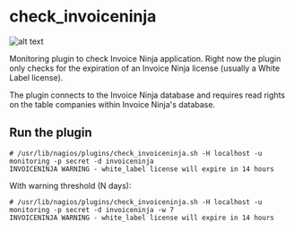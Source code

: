 # check_invoiceninja
![alt text](https://www.infiniroot.com/graph/news/973-infiniroot-invoiceninja.png)

Monitoring plugin to check Invoice Ninja application. Right now the plugin only checks for the expiration of an Invoice Ninja license (usually a White Label license).

The plugin connects to the Invoice Ninja database and requires read rights on the table companies within Invoice Ninja's database.

## Run the plugin

```
# /usr/lib/nagios/plugins/check_invoiceninja.sh -H localhost -u monitoring -p secret -d invoiceninja
INVOICENINJA WARNING - white_label license will expire in 14 hours
```

With warning threshold (N days):

```
# /usr/lib/nagios/plugins/check_invoiceninja.sh -H localhost -u monitoring -p secret -d invoiceninja -w 7
INVOICENINJA WARNING - white_label license will expire in 14 hours
```
